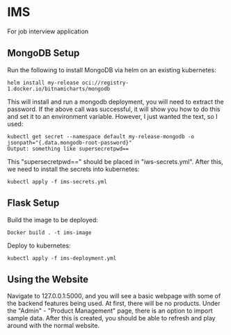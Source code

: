 # IMS
For job interview application
## MongoDB Setup
Run the following to install MongoDB via helm on an existing kubernetes:
```
helm install my-release oci://registry-1.docker.io/bitnamicharts/mongodb
```
This will install and run a mongodb deployment, you will need to extract the password. If the above call was successful,
it will show you how to do this and set it to an environment variable. However, I just wanted the text, so I used:
```
kubectl get secret --namespace default my-release-mongodb -o jsonpath="{.data.mongodb-root-password}"
Output: something like supersecretpwd==
```
This "supersecretpwd==" should be placed in "iws-secrets.yml".
After this, we need to install the secrets into kubernetes: 
```
kubectl apply -f ims-secrets.yml
```
## Flask Setup
Build the image to be deployed: 
```
Docker build . -t ims-image
```
Deploy to kubernetes: 
```
kubectl apply -f ims-deployment.yml
```
## Using the Website
Navigate to 127.0.0.1:5000, and you will see a basic webpage
with some of the backend features being used. At first, there
will be no products. Under the "Admin" - "Product Management" page, there
is an option to import sample data. After this is created, you should
be able to refresh and play around with the normal website.